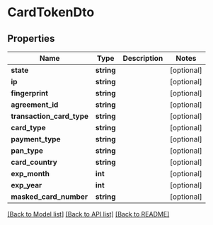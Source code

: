 # CardTokenDto

## Properties
Name | Type | Description | Notes
------------ | ------------- | ------------- | -------------
**state** | **string** |  | [optional] 
**ip** | **string** |  | [optional] 
**fingerprint** | **string** |  | [optional] 
**agreement_id** | **string** |  | [optional] 
**transaction_card_type** | **string** |  | [optional] 
**card_type** | **string** |  | [optional] 
**payment_type** | **string** |  | [optional] 
**pan_type** | **string** |  | [optional] 
**card_country** | **string** |  | [optional] 
**exp_month** | **int** |  | [optional] 
**exp_year** | **int** |  | [optional] 
**masked_card_number** | **string** |  | [optional] 

[[Back to Model list]](../../README.md#documentation-for-models) [[Back to API list]](../../README.md#documentation-for-api-endpoints) [[Back to README]](../../README.md)

